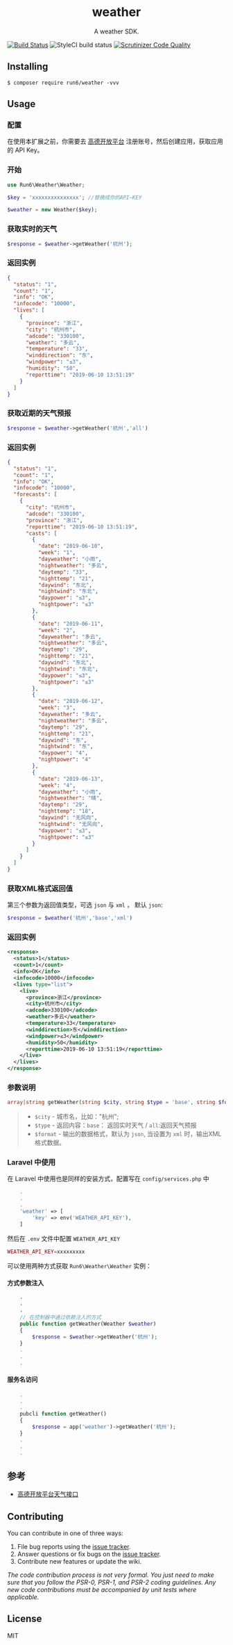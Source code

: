 <h1 align="center"> weather </h1>

<p align="center"> A weather SDK.</p>

[![Build Status](https://travis-ci.org/run6/weather.svg?branch=master)](https://travis-ci.org/run6/weather)
![StyleCI build status](https://github.styleci.io/repos/190883554/shield) 
[![Scrutinizer Code Quality](https://scrutinizer-ci.com/g/run6/weather/badges/quality-score.png?b=master)](https://scrutinizer-ci.com/g/run6/weather/?branch=master)

## Installing

```shell
$ composer require run6/weather -vvv
```

## Usage

### 配置
   在使用本扩展之前，你需要去 [高德开放平台](https://lbs.amap.com/dev/id/newuser) 注册账号，然后创建应用，获取应用的 API Key。
### 开始
 ```php
 use Run6\Weather\Weather;
 
 $key = 'xxxxxxxxxxxxxxx'; //替换成你的API—KEY
 
 $weather = new Weather($key);

 ```
### 获取实时的天气
```php
$response = $weather->getWeather('杭州');
```
### 返回实例

```json
{
  "status": "1",
  "count": "1",
  "info": "OK",
  "infocode": "10000",
  "lives": [
    {
      "province": "浙江",
      "city": "杭州市",
      "adcode": "330100",
      "weather": "多云",
      "temperature": "33",
      "winddirection": "东",
      "windpower": "≤3",
      "humidity": "50",
      "reporttime": "2019-06-10 13:51:19"
    }
  ]
}
```

### 获取近期的天气预报

```php
$response = $weather->getWeather('杭州','all')
```

### 返回实例
```json
{
  "status": "1",
  "count": "1",
  "info": "OK",
  "infocode": "10000",
  "forecasts": [
    {
      "city": "杭州市",
      "adcode": "330100",
      "province": "浙江",
      "reporttime": "2019-06-10 13:51:19",
      "casts": [
        {
          "date": "2019-06-10",
          "week": "1",
          "dayweather": "小雨",
          "nightweather": "多云",
          "daytemp": "33",
          "nighttemp": "21",
          "daywind": "东北",
          "nightwind": "东北",
          "daypower": "≤3",
          "nightpower": "≤3"
        },
        {
          "date": "2019-06-11",
          "week": "2",
          "dayweather": "多云",
          "nightweather": "多云",
          "daytemp": "29",
          "nighttemp": "21",
          "daywind": "东北",
          "nightwind": "东北",
          "daypower": "≤3",
          "nightpower": "≤3"
        },
        {
          "date": "2019-06-12",
          "week": "3",
          "dayweather": "多云",
          "nightweather": "多云",
          "daytemp": "29",
          "nighttemp": "21",
          "daywind": "东",
          "nightwind": "东",
          "daypower": "4",
          "nightpower": "4"
        },
        {
          "date": "2019-06-13",
          "week": "4",
          "dayweather": "小雨",
          "nightweather": "晴",
          "daytemp": "29",
          "nighttemp": "18",
          "daywind": "无风向",
          "nightwind": "无风向",
          "daypower": "≤3",
          "nightpower": "≤3"
        }
      ]
    }
  ]
}
```
### 获取XML格式返回值

 第三个参数为返回值类型，可选 `json` 与 `xml` ， 默认 `json`:
 ```php
 $response = $weather('杭州','base','xml')
 ```

### 返回实例

```xml
<response>
  <status>1</status>
  <count>1</count>
  <info>OK</info>
  <infocode>10000</infocode>
  <lives type="list">
    <live>
      <province>浙江</province>
      <city>杭州市</city>
      <adcode>330100</adcode>
      <weather>多云</weather>
      <temperature>33</temperature>
      <winddirection>东</winddirection>
      <windpower>≤3</windpower>
      <humidity>50</humidity>
      <reporttime>2019-06-10 13:51:19</reporttime>
    </live>
  </lives>
</response>
```
###  参数说明
```php
array|string getWeather(string $city, string $type = 'base', string $format = 'json')
```
> - `$city` - 城市名，比如："杭州";
> - `$type` - 返回内容：`base`： 返回实时天气 / `all`:返回天气预报
> - `$format` - 输出的数据格式，默认为 `json`, 当设置为 `xml` 时，输出XML格式数据。

### Laravel 中使用
在 Laravel 中使用也是同样的安装方式，配置写在 `config/services.php` 中
```php
    .
    .
    .
    'weather' => [
        'key' => env('WEATHER_API_KEY'),
    ]   
```
然后在 `.env` 文件中配置 `WEATHER_API_KEY`

```php
WEATHER_API_KEY=xxxxxxxxx
```
可以使用两种方式获取 `Run6\Weather\Weather` 实例：
#### 方式参数注入

```php
    ·
    ·
    ·
    // 在控制器中通过依赖注入的方式
    public function getWeather(Weather $weather)
    {
        $response = $weather->getWeather('杭州');
    }
    .
    .
    .
```

#### 服务名访问
```php
    .
    .
    .
    pubcli function getWeather()
    {
        $response = app('weather')->getWeather('杭州');
    }
    .
    .
    .
```

## 参考

- [高德开放平台天气接口](https://lbs.amap.com/api/webservice/guide/api/weatherinfo/)

## Contributing

You can contribute in one of three ways:

1. File bug reports using the [issue tracker](https://github.com/run6/composer-test/issues).
2. Answer questions or fix bugs on the [issue tracker](https://github.com/run6/composer-test/issues).
3. Contribute new features or update the wiki.

_The code contribution process is not very formal. You just need to make sure that you follow the PSR-0, PSR-1, and PSR-2 coding guidelines. Any new code contributions must be accompanied by unit tests where applicable._

## License

MIT
